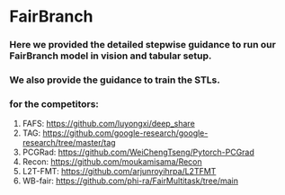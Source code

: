 # FairBranch
### Here we provided the detailed stepwise guidance to run our FairBranch model in vision and tabular setup.
### We also provide the guidance to train the STLs.
### for the competitors:
1) FAFS: https://github.com/luyongxi/deep_share
2) TAG: https://github.com/google-research/google-research/tree/master/tag
3) PCGRad: https://github.com/WeiChengTseng/Pytorch-PCGrad
4) Recon: https://github.com/moukamisama/Recon
5) L2T-FMT: https://github.com/arjunroyihrpa/L2TFMT
6) WB-fair: https://github.com/phi-ra/FairMultitask/tree/main

